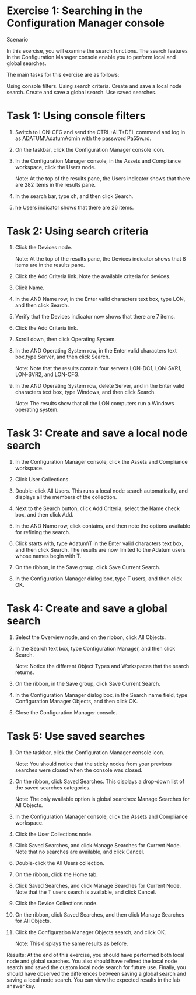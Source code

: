 # Exercise 1: Searching in the Configuration Manager console 

Scenario

In this exercise, you will examine the search functions. The search features in the Configuration Manager console enable you to perform local and global searches.

The main tasks for this exercise are as follows:

Using console filters.
Using search criteria.
Create and save a local node search.
Create and save a global search.
Use saved searches.

# Task 1: Using console filters
1. Switch to LON-CFG and send the CTRL+ALT+DEL command and log in as ADATUM\AdatumAdmin with the password Pa55w.rd.

2. On the taskbar, click the Configuration Manager console icon.

3. In the Configuration Manager console, in the Assets and Compliance workspace, click the Users node.

    Note: At the top of the results pane, the Users indicator shows that there are 282 items in the results pane.

4. In the search bar, type ch, and then click Search.

5. he Users indicator shows that there are 26 items.

# Task 2: Using search criteria
1. Click the Devices node.

    Note: At the top of the results pane, the Devices indicator shows that 8 items are in the results pane.

2. Click the Add Criteria link. Note the available criteria for devices.

3. Click Name.

4. In the AND Name row, in the Enter valid characters text box, type LON, and then click Search.

5. Verify that the Devices indicator now shows that there are 7 items.

6. Click the Add Criteria link.

7. Scroll down, then click Operating System.

8. In the AND Operating System row, in the Enter valid characters text box,type Server, and then click Search.

    Note: Note that the results contain four servers LON-DC1, LON-SVR1, LON-SVR2, and LON-CFG.

9. In the AND Operating System row, delete Server, and in the Enter valid characters text box, type Windows, and then click Search.

    Note: The results show that all the LON computers run a Windows operating system.

# Task 3: Create and save a local node search

1. In the Configuration Manager console, click the Assets and Compliance workspace.

2. Click User Collections.

3. Double-click All Users. This runs a local node search automatically, and displays all the members of the collection.

4. Next to the Search button, click Add Criteria, select the Name check box, and then click Add.

6. In the AND Name row, click contains, and then note the options available for refining the search.

7. Click starts with, type Adatum\T in the Enter valid characters text box, and then click Search. The results are now limited to the Adatum users whose names begin with T.

8. On the ribbon, in the Save group, click Save Current Search.

9. In the Configuration Manager dialog box, type T users, and then click OK.

# Task 4: Create and save a global search

1. Select the Overview node, and on the ribbon, click All Objects.

2. In the Search text box, type Configuration Manager, and then click Search.

    Note: Notice the different Object Types and Workspaces that the search returns.

3. On the ribbon, in the Save group, click Save Current Search.

4. In the Configuration Manager dialog box, in the Search name field, type Configuration Manager Objects, and then click OK.

5. Close the Configuration Manager console.

# Task 5: Use saved searches
1. On the taskbar, click the Configuration Manager console icon.

    Note: You should notice that the sticky nodes from your previous searches were closed when the console was closed.

2. On the ribbon, click Saved Searches. This displays a drop-down list of the saved searches categories.

    Note: The only available option is global searches: Manage Searches for All Objects.

3. In the Configuration Manager console, click the Assets and Compliance workspace.

4. Click the User Collections node.

5. Click Saved Searches, and click Manage Searches for Current Node. Note that no searches are available, and click Cancel.

6. Double-click the All Users collection.

7. On the ribbon, click the Home tab.

8. Click Saved Searches, and click Manage Searches for Current Node. Note that the T users search is available, and click Cancel.

9. Click the Device Collections node.

10. On the ribbon, click Saved Searches, and then click Manage Searches for All Objects.

11. Click the Configuration Manager Objects search, and click OK.

    Note: This displays the same results as before.

Results: At the end of this exercise, you should have performed both local node and global searches. You also should have refined the local node search and saved the custom local node search for future use. Finally, you should have observed the differences between saving a global search and saving a local node search. You can view the expected results in the lab answer key.